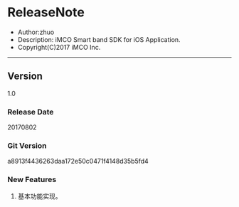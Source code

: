 # ReleaseNote

* Author:zhuo
* Description: iMCO Smart band SDK for iOS Application.
* Copyright(C)2017 iMCO Inc.


------------------------------------------------------------------------



## Version

1.0

### Release Date

20170802

### Git Version

a8913f4436263daa172e50c0471f4148d35b5fd4

### New Features

1. 基本功能实现。

   ​



